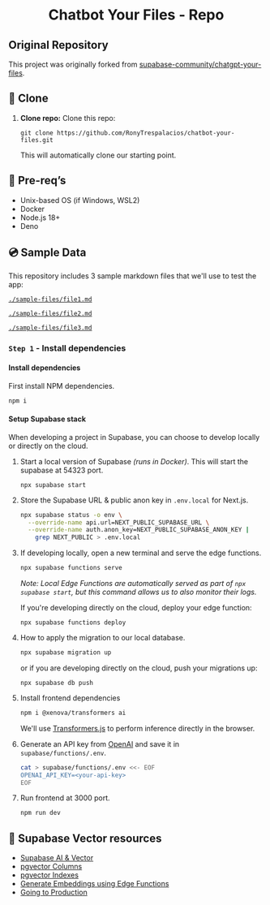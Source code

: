 <h1 align="center">Chatbot Your Files - Repo</h1>

## Original Repository

This project was originally forked from [supabase-community/chatgpt-your-files](https://github.com/supabase-community/chatgpt-your-files).

## 💽 Clone

1. **Clone repo:** Clone this repo:

   ```shell
   git clone https://github.com/RonyTrespalacios/chatbot-your-files.git
   ```

   This will automatically clone our starting point.

## 🧱 Pre-req’s

- Unix-based OS (if Windows, WSL2)
- Docker
- Node.js 18+
- Deno 

## 💿 Sample Data

This repository includes 3 sample markdown files that we'll use to test the app:

[`./sample-files/file1.md`](./sample-files/file1.md)

[`./sample-files/file2.md`](./sample-files/file2.md)

[`./sample-files/file3.md`](./sample-files/file3.md)




### `Step 1` - Install dependencies

#### Install dependencies

First install NPM dependencies.

```bash
npm i
```

#### Setup Supabase stack

When developing a project in Supabase, you can choose to develop locally or directly on the cloud.

1. Start a local version of Supabase _(runs in Docker)_. This will start the supabase at 54323 port.

   ```shell
   npx supabase start
   ```

1. Store the Supabase URL & public anon key in `.env.local` for Next.js.

   ```bash
   npx supabase status -o env \
     --override-name api.url=NEXT_PUBLIC_SUPABASE_URL \
     --override-name auth.anon_key=NEXT_PUBLIC_SUPABASE_ANON_KEY |
       grep NEXT_PUBLIC > .env.local
   ```

1.  If developing locally, open a new terminal and serve the edge functions.

    ```bash
    npx supabase functions serve
    ```

    _Note: Local Edge Functions are automatically served as part of `npx supabase start`, but this command allows us to also monitor their logs._

    If you're developing directly on the cloud, deploy your edge function:

    ```shell
    npx supabase functions deploy
    ```

1.  How to apply the migration to our local database.

    ```bash
    npx supabase migration up
    ```

    or if you are developing directly on the cloud, push your migrations up:

    ```
    npx supabase db push
    ```

1.  Install frontend dependencies

    ```bash
    npm i @xenova/transformers ai
    ```

    We'll use [Transformers.js](https://github.com/xenova/transformers.js) to perform inference directly in the browser.

1.  Generate an API key from [OpenAI](https://platform.openai.com/account/api-keys) and save it in `supabase/functions/.env`.

    ```bash
    cat > supabase/functions/.env <<- EOF
    OPENAI_API_KEY=<your-api-key>
    EOF
    ```

1.  Run frontend at 3000 port.

    ```bash
    npm run dev
    ```

## 🔗 Supabase Vector resources

- [Supabase AI & Vector](https://supabase.com/docs/guides/ai)
- [pgvector Columns](https://supabase.com/docs/guides/ai/vector-columns)
- [pgvector Indexes](https://supabase.com/docs/guides/ai/vector-indexes)
- [Generate Embeddings using Edge Functions](https://supabase.com/docs/guides/ai/quickstarts/generate-text-embeddings)
- [Going to Production](https://supabase.com/docs/guides/ai/going-to-prod)
